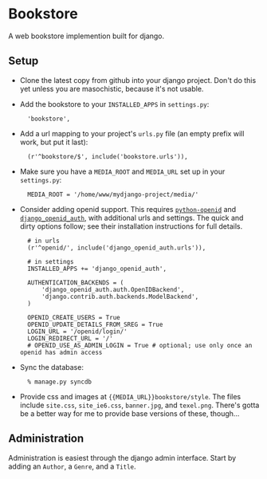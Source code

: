 Bookstore
=========

A web bookstore implemention built for django.

Setup
-----

* Clone the latest copy from github into your django project. Don't do this yet unless you are masochistic, because it's not usable.
* Add the bookstore to your `INSTALLED_APPS` in `settings.py`:

        'bookstore',
    
* Add a url mapping to your project's `urls.py` file (an empty prefix will work, but put it last):

        (r'^bookstore/$', include('bookstore.urls')),
        
* Make sure you have a `MEDIA_ROOT` and `MEDIA_URL` set up in your `settings.py`:

        MEDIA_ROOT = '/home/www/mydjango-project/media/'
        
* Consider adding openid support. This requires [`python-openid`](https://github.com/openid/python-openid/downloads) and [`django_openid_auth`](https://launchpad.net/django-openid-auth/+download), with additional urls and settings. The quick and dirty options follow; see their installation instructions for full details.

        # in urls
        (r'^openid/', include('django_openid_auth.urls')),
        
        # in settings
        INSTALLED_APPS += 'django_openid_auth',
        
        AUTHENTICATION_BACKENDS = (
            'django_openid_auth.auth.OpenIDBackend',
            'django.contrib.auth.backends.ModelBackend',
        )
        
        OPENID_CREATE_USERS = True
        OPENID_UPDATE_DETAILS_FROM_SREG = True
        LOGIN_URL = '/openid/login/'
        LOGIN_REDIRECT_URL = '/'
        # OPENID_USE_AS_ADMIN_LOGIN = True # optional; use only once an openid has admin access

* Sync the database:

        % manage.py syncdb
        
* Provide css and images at `{{MEDIA_URL}}bookstore/style`. The files include `site.css`, `site_ie6.css`, `banner.jpg`, and `texel.png`. There's gotta be a better way for me to provide base versions of these, though...

Administration
--------------

Administration is easiest through the django admin interface. Start by adding an `Author`, a `Genre`, and a `Title`.
